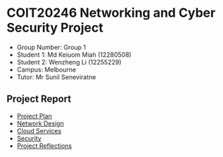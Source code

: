 # COIT20246 Networking and Cyber Security Project

- Group Number: Group 1
- Student 1: Md Keiuom Miah (12280508)
- Student 2: Wenzheng Li (12255229)
- Campus: Melbourne
- Tutor: Mr Sunil Seneviratne

## Project Report

- [Project Plan](./plan.md)
- [Network Design](./network.md)
- [Cloud Services](./cloud.md)
- [Security](./security.md)
- [Project Reflections](./reflection.md)
